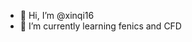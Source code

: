 - 👋 Hi, I’m @xinqi16
- 🌱 I’m currently learning fenics and CFD



<!---
xinqi16/xinqi16 is a ✨ special ✨ repository because its `README.md` (this file) appears on your GitHub profile.
You can click the Preview link to take a look at your changes.
- 💞️ I’m looking to collaborate on ...
- 😄 Pronouns: ...
- ⚡ Fun fact: ...
- 👀 I’m interested in ...
- 📫 How to reach me qixin1@link.cuhk.edu.cn
--->
